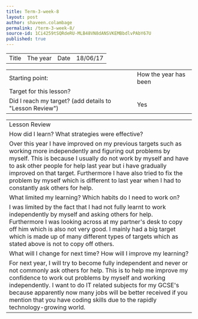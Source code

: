 ```yaml
---
title: Term-3-week-8
layout: post
author: shaveen.colambage
permalink: /term-3-week-8/
source-id: 1Ci4259tSQRdeRU-MLB48VN8dANSVKEMBbdlvPAbY67U
published: true
---
```

<table>
  <tr>
    <td>Title</td>
    <td>The year</td>
    <td>Date</td>
    <td>18/06/17</td>
  </tr>
</table>


<table>
  <tr>
    <td>Starting point:</td>
    <td>How the year has been</td>
  </tr>
  <tr>
    <td>Target for this lesson?</td>
    <td></td>
  </tr>
  <tr>
    <td>Did I reach my target? 
(add details to "Lesson Review")</td>
    <td> Yes</td>
  </tr>
</table>


<table>
  <tr>
    <td>Lesson Review</td>
  </tr>
  <tr>
    <td>How did I learn? What strategies were effective? </td>
  </tr>
  <tr>
    <td>Over this year I have improved on my previous targets such as working more independently and figuring out problems by myself. This is because I usually do not work by myself and have to ask other people for help last year but i have gradually improved on that target. Furthermore I have also tried to fix the problem by myself which is different to last year when I had to constantly ask others for help.</td>
  </tr>
  <tr>
    <td>What limited my learning? Which habits do I need to work on? </td>
  </tr>
  <tr>
    <td>I was limited by the fact that I had not fully learnt to work independently by myself and asking others for help. Furthermore I was looking across at my partner's desk to copy off him which is also not very good. I mainly had a big target which is made up of many different types of targets which as stated above is not to copy off others.</td>
  </tr>
  <tr>
    <td>What will I change for next time? How will I improve my learning?</td>
  </tr>
  <tr>
    <td>For next year, I will try to become fully independent and never or not commonly ask others for help. This is to help me improve my confidence to work out problems by myself and working independently. I want to do IT related subjects for my GCSE's because apparently now many jobs will be better received if you mention that you have coding skills due to the rapidly technology-growing world.</td>
  </tr>
</table>


